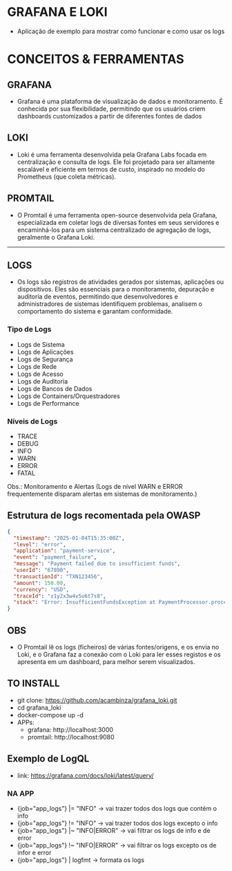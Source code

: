 # GRAFANA E LOKI
- Aplicação de exemplo para mostrar como funcionar e como usar os logs

# CONCEITOS & FERRAMENTAS

## GRAFANA
- Grafana é uma plataforma de visualização de dados e monitoramento. É conhecida por sua flexibilidade, permitindo que os usuários criem dashboards customizados a partir de diferentes fontes de dados


## LOKI
- Loki é uma ferramenta desenvolvida pela Grafana Labs focada em centralização e consulta de logs. Ele foi projetado para ser altamente escalável e eficiente em termos de custo, inspirado no modelo do Prometheus (que coleta métricas).


## PROMTAIL
- O Promtail é uma ferramenta open-source desenvolvida pela Grafana, especializada em coletar logs de diversas fontes em seus servidores e encaminhá-los para um sistema centralizado de agregação de logs, geralmente o Grafana Loki.


<hr>


## LOGS
- Os logs são registros de atividades gerados por sistemas, aplicações ou dispositivos. Eles são essenciais para o monitoramento, depuração e auditoria de eventos, permitindo que desenvolvedores e administradores de sistemas identifiquem problemas, analisem o comportamento do sistema e garantam conformidade.


### Tipo de Logs

- Logs de Sistema
- Logs de Aplicações
- Logs de Segurança
- Logs de Rede
- Logs de Acesso
- Logs de Auditoria
- Logs de Bancos de Dados
- Logs de Containers/Orquestradores
- Logs de Performance

### Níveis de Logs
- TRACE
- DEBUG
- INFO
- WARN
- ERROR
- FATAL


Obs.: Monitoramento e Alertas (Logs de nível WARN e ERROR frequentemente disparam alertas em sistemas de monitoramento.)


## Estrutura de logs recomentada pela OWASP

```json
{
  "timestamp": "2025-01-04T15:35:00Z",
  "level": "error",
  "application": "payment-service",
  "event": "payment_failure",
  "message": "Payment failed due to insufficient funds",
  "userId": "67890",
  "transactionId": "TXN123456",
  "amount": 150.00,
  "currency": "USD",
  "traceId": "z1y2x3w4v5u6t7s8",
  "stack": "Error: InsufficientFundsException at PaymentProcessor.process (PaymentService.java:45)"
}
```


## OBS
- O Promtail lê os logs (ficheiros) de várias fontes/origens, e os envia no Loki, e o Grafana faz
a conexão com o Loki para ler esses registos e os apresenta em um dashboard, para melhor serem visualizados.



## TO INSTALL

- git clone: https://github.com/acambinza/grafana_loki.git
- cd grafana_loki
- docker-compose up -d
- APPs:
    - grafana: http://localhost:3000
    - promtail: http://localhost:9080


## Exemplo de LogQL  
- link: https://grafana.com/docs/loki/latest/query/

### NA APP

- {job="app_logs"} |= "INFO"               -> vai trazer todos dos logs que contém o info
- {job="app_logs"} != "INFO"               -> vai trazer todos dos logs excepto o info
- {job="app_logs"} |~ "INFO|ERROR"         -> vai filtrar os logs de info e de error
- {job="app_logs"} !~ "INFO|ERROR"         -> vai filtrar os logs excepto os de infor e error
- {job="app_logs"} | logfmt                -> formata os logs
